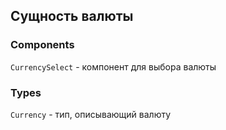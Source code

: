 ## Сущность валюты

### Components

`CurrencySelect` - компонент для выбора валюты

### Types

`Currency` - тип, описывающий валюту
